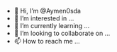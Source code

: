 - 👋 Hi, I’m @Aymen0sda
- 👀 I’m interested in ...
- 🌱 I’m currently learning ...
- 💞️ I’m looking to collaborate on ...
- 📫 How to reach me ...

<!---
Aymen0sda/Aymen0sda is a ✨ special ✨ repository because its `README.md` (this file) appears on your GitHub profile.
You can click the Preview link to take a look at your changes.
--->
